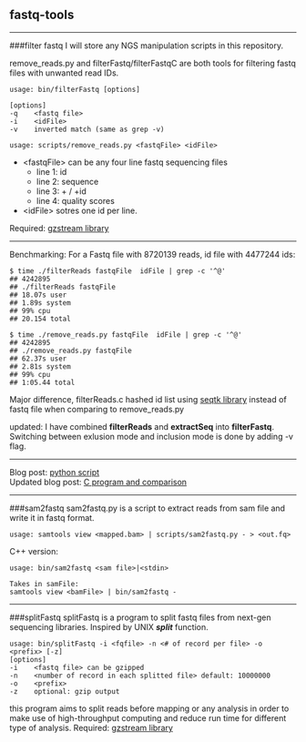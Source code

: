 ## fastq-tools

---
###filter fastq
I will store any NGS manipulation scripts in this repository.

remove_reads.py and filterFastq/filterFastqC are both tools for filtering fastq files with unwanted read IDs.

	usage: bin/filterFastq [options]

	[options]
	-q    <fastq file>
	-i    <idFile>
	-v    inverted match (same as grep -v)

	usage: scripts/remove_reads.py <fastqFile> <idFile>    

* \<fastqFile\> can be any four line fastq sequencing files
	* line 1: id
	* line 2: sequence
	* line 3:  + / +id
	* line 4: quality scores
* \<idFile\> sotres one id per line.

Required: [gzstream library](http://www.cs.unc.edu/Research/compgeom/gzstream/)

---
Benchmarking:
For a Fastq file with 8720139 reads, id file with 4477244 ids:


	$ time ./filterReads fastqFile  idFile | grep -c '^@'
	## 4242895
	## ./filterReads fastqFile
	## 18.07s user
	## 1.89s system
	## 99% cpu
	## 20.154 total

	$ time ./remove_reads.py fastqFile  idFile | grep -c '^@'
	## 4242895
	## ./remove_reads.py fastqFile
	## 62.37s user
	## 2.81s system
	## 99% cpu
	## 1:05.44 total

Major difference, filterReads.c hashed id list using [seqtk library](https://github.com/lh3/seqtk.git) instead of fastq file when comparing to remove_reads.py

updated:
I have combined **filterReads** and **extractSeq** into **filterFastq**. Switching between exlusion mode and inclusion mode is done by adding -v flag.


---
Blog post: [python script](http://wckdouglas.github.io/mediator/feature/2015/03/18/fastq_extract.html)		
Updated blog post: [C program and comparison](http://wckdouglas.github.io/mediator/feature/2015/04/24/fastq_extract-updated.html)


---
###sam2fastq
sam2fastq.py is a script to extract reads from sam file and write it in fastq format.    

	usage: samtools view <mapped.bam> | scripts/sam2fastq.py - > <out.fq>

C++ version:

	usage: bin/sam2fastq <sam file>|<stdin>

	Takes in samFile:
	samtools view <bamFile> | bin/sam2fastq -

---

###splitFastq
splitFastq is a program to split fastq files from next-gen sequencing libraries. Inspired by UNIX ***split*** function.

	usage: bin/splitFastq -i <fqfile> -n <# of record per file> -o <prefix> [-z]
	[options]
	-i    <fastq file> can be gzipped
	-n    <number of record in each splitted file> default: 10000000
	-o    <prefix>
	-z    optional: gzip output

this program aims to split reads before mapping or any analysis in order to make use of high-throughput computing and reduce run time for different type of analysis.
Required: [gzstream library](http://www.cs.unc.edu/Research/compgeom/gzstream/)
